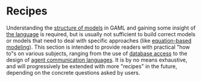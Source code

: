 # Recipes



Understanding the [structure of models](G__OrganizationModel) in GAML and gaining some insight of [the language](G__GamlReference) is required, but is usually not sufficient to build correct models or models that need to deal with specific approaches (like [equation-based modeling](G__UsingEquations)). This section is intended to provide readers with practical "how to"s on various subjects, ranging from the use of [database access](G__UsingDatabase) to the design of [agent communication languages](G__UsingFIPAACL). It is by no means exhaustive, and will progressively be extended with more "recipes" in the future, depending on the concrete questions asked by users.